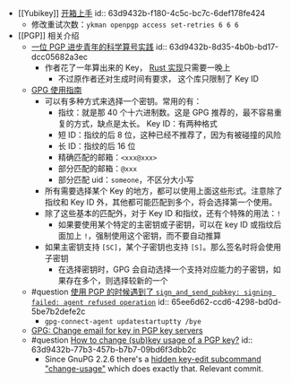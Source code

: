 - [[Yubikey]] [开箱上手](https://www.kxxt.dev/blog/yubikey-oobe/)
  id:: 63d9432b-f180-4c5c-bc7c-6def178fe424
	- 修改重试次数：`ykman openpgp access set-retries 6 6 6`
- [[PGP]] 相关介绍
	- [一位 PGP 进步青年的科学算号实践](https://www.douban.com/note/763978955)
	  id:: 63d9432b-8d35-4b0b-bd17-dcc05682a3ec
		- 作者花了一年算出来的 Key， [Rust 实现](https://github.com/bnoctis/g3k)只需要一晚上
			- 不过原作者还对生成时间有要求， 这个库只限制了 Key ID
	- [GPG 使用指南](https://www.bilibili.com/read/cv14732426)
		- 可以有多种方式来选择一个密钥。常用的有：
			- 指纹：就是那 40 个十六进制数。这是 GPG 推荐的，最不容易重复的方式，缺点是太长。
			  Key ID：有两种格式
			- 短 ID：指纹的后 8 位，这种已经不推荐了，因为有被碰撞的风险
			- 长 ID：指纹的后 16 位
			- 精确匹配的邮箱：`<xxx@xxx>`
			- 部分匹配的邮箱：`@xxx`
			- 部分匹配 uid：`someone`，不区分大小写
		- 所有需要选择某个 Key 的地方，都可以使用上面这些形式。注意除了指纹和 Key ID 外，其他都可能匹配到多个，将会选择第一个使用。
		- 除了这些基本的匹配外，对于 Key ID 和指纹，还有个特殊的用法：`!`
			- 如果要使用某个特定的主密钥或子密钥，可以在 key ID 或指纹后面加上  `!`，强制使用这个密钥，而不要自动推算
		- 如果主密钥支持 `[SC]`，某个子密钥也支持 `[S]`。那么签名时将会使用子密钥
			- 在选择密钥时，GPG 会自动选择一个支持对应能力的子密钥，如果存在多个，则选择较新的一个
	- #question [使用 PGP 的时候遇到了 `sign_and_send_pubkey: signing failed: agent refused operation`](https://bugs.debian.org/cgi-bin/bugreport.cgi?bug=835394)
	  id:: 65ee6d62-ccd6-4298-bd0d-5be7b2defe2c
		- `gpg-connect-agent updatestartuptty /bye`
	- [GPG: Change email for key in PGP key servers](https://coderwall.com/p/tx_1-g/gpg-change-email-for-key-in-pgp-key-servers)
	- #question [How to change (sub)key usage of a PGP key?](https://security.stackexchange.com/questions/31614/how-to-change-subkey-usage-of-a-pgp-key)
	  id:: 63d9432b-77b3-457b-b7b7-09bd6f3dbb2c
		- Since GnuPG 2.2.6 there's a [hidden key-edit subcommand "change-usage"](https://dev.gnupg.org/T3970) which does exactly that. Relevant commit.
